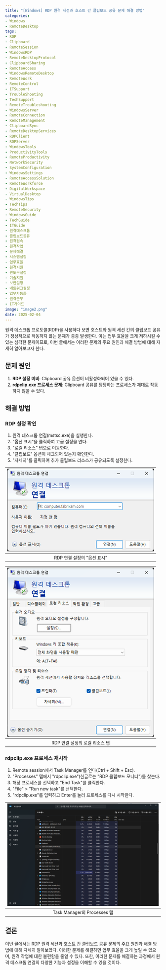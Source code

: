 ```yaml
---
title: "[Windows] RDP 원격 세션과 호스트 간 클립보드 공유 문제 해결 방법"
categories: 
- Windows
- RemoteDesktop
tags:
- RDP
- Clipboard
- RemoteSession
- WindowsRDP
- RemoteDesktopProtocol
- ClipboardSharing
- RemoteAccess
- WindowsRemoteDesktop
- RemoteWork
- RemoteControl
- ITSupport
- TroubleShooting
- TechSupport
- RemoteTroubleshooting
- WindowsServer
- RemoteConnection
- RemoteManagement
- ClipboardSync
- RemoteDesktopServices
- RDPClient
- RDPServer
- WindowsTools
- ProductivityTools
- RemoteProductivity
- NetworkSecurity
- SystemConfiguration
- WindowsSettings
- RemoteAccessSolution
- RemoteWorkforce
- DigitalWorkspace
- VirtualDesktop
- WindowsTips
- TechTips
- RemoteSecurity
- WindowsGuide
- TechGuide
- ITGuide
- 원격데스크톱
- 클립보드공유
- 원격접속
- 원격작업
- 문제해결
- 시스템설정
- 업무효율
- 원격지원
- 윈도우설정
- 기술지원
- 보안설정
- 네트워크설정
- 업무자동화
- 원격근무
- IT가이드
image: "image2.png"
date: 2025-02-04
---
```


원격 데스크톱 프로토콜(RDP)을 사용하다 보면 호스트와 원격 세션 간의 클립보드 공유가 정상적으로 작동하지 않는 문제가 종종 발생한다. 이는 업무 효율을 크게 저하시킬 수 있는 심각한 문제이므로, 이번 글에서는 이러한 문제의 주요 원인과 해결 방법에 대해 자세히 알아보고자 한다.

## 문제 원인

1. **RDP 설정 미비**: Clipboard 공유 옵션이 비활성화되어 있을 수 있다.
2. **rdpclip.exe 프로세스 문제**: Clipboard 공유를 담당하는 프로세스가 제대로 작동하지 않을 수 있다.

## 해결 방법

### RDP 설정 확인

1. 원격 데스크톱 연결(mstsc.exe)을 실행한다.
2. "옵션 표시"을 클릭하여 고급 설정을 연다.
3. "로컬 리소스" 탭으로 이동한다.
4. "클립보드" 옵션이 체크되어 있는지 확인한다.
5. "자세히"를 클릭하여 추가 클립보드 리소스가 공유되도록 설정한다.

|![image1.png](image1.png)|
|:---:|
|RDP 연결 설정의 "옵션 표시"|

|![image2.png](image2.png)|
|:---:|
|RDP 연결 설정의 로컬 리소스 탭|

### rdpclip.exe 프로세스 재시작

1. Remote session에서 Task Manager를 연다(Ctrl + Shift + Esc).
2. "Processes" 탭에서 "rdpclip.exe"(한글로는 "RDP 클립보드 모니터")를 찾는다.
3. 해당 프로세스를 선택하고 "End Task"를 클릭한다.
4. "File" > "Run new task"를 선택한다.
5. "rdpclip.exe"를 입력하고 Enter를 눌러 프로세스를 다시 시작한다.

|![image3.png](image3.png)|
|:---:|
|Task Manager의 Processes 탭|


## 결론

이번 글에서는 RDP 원격 세션과 호스트 간 클립보드 공유 문제의 주요 원인과 해결 방법에 대해 자세히 알아보았다. 이러한 문제를 해결하면 업무 효율을 크게 높일 수 있으며, 원격 작업에 대한 불편함을 줄일 수 있다. 또한, 이러한 문제를 해결하는 과정에서 원격 데스크톱 연결의 다양한 기능과 설정을 이해할 수 있을 것이다.
